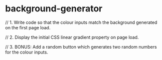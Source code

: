 # background-generator
// 1. Write code so that the colour inputs match the background generated on the first page load. 

// 2. Display the initial CSS linear gradient property on page load.

// 3. BONUS: Add a random button which generates two random numbers for the colour inputs.
